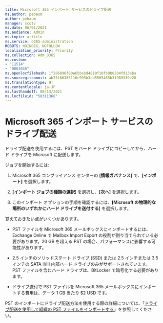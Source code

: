 ```yaml
---
title: Microsoft 365 インポート サービスのドライブ配送
ms.author: pebaum
author: pebaum
manager: scotv
ms.date: 06/01/2021
ms.audience: Admin
ms.topic: article
ms.service: o365-administration
ROBOTS: NOINDEX, NOFOLLOW
localization_priority: Priority
ms.collection: Adm_O365
ms.custom:
- "11514"
- "9003046"
ms.openlocfilehash: 1f286896f80a6bbabd4810f10fb0b8284fd13aba
ms.sourcegitcommit: ab75f66355116e995b3cb5505465b31989339e28
ms.translationtype: HT
ms.contentlocale: ja-JP
ms.lasthandoff: 08/13/2021
ms.locfileid: "58311368"
---
```

# <a name="drive-shipping-in-the-microsoft-365-import-service"></a>Microsoft 365 インポート サービスのドライブ配送

ドライブ配送を使用するには、PST をハード ドライブにコピーしてから、ハード ドライブを Microsoft に配送します。

ジョブを開始するには:

1. Microsoft 365 コンプライアンス センターの **[情報ガバナンス]** で、**[インポート]** を選択します。

1. **[インポート ジョブの種類の選択]** を選択し、**[次へ]** を選択します。

1. このインポート オプションの手順を確認するには、**[Microsoft の物理的な場所のいずれかにハード ドライブを送付する]** を選択します。

覚えておきたい点がいくつかあります。

- PST ファイルを Microsoft 365 メールボックスにインポートするには、Exchange Online で Mailbox Import Export の役割が割り当てられている必要があります。20 GB を超える PST の場合、パフォーマンスに影響する可能性があります。

- 2.5 インチのソリッドステート ドライブ (SSD) または 2.5 インチまたは 3.5 インチの SATA II/III 内部ハード ドライブのみがサポートされています。
PST ファイルを含むハード ドライブは、BitLocker で暗号化する必要があります。

- ドライブ送付で PST ファイルを Microsoft 365 メールボックスにインポートする費用は、データ 1 GB 当たり $2 USD です。

PST のインポートにドライブ配送方法を使用する際の詳細については、「[ドライブ配送を使用して組織の PST ファイルをインポートする](https://docs.microsoft.com/microsoft-365/compliance/use-drive-shipping-to-import-pst-files-to-office-365)」を参照してください。